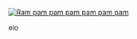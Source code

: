 [![Ram pam pam pam pam pam pam](https://github.com/imralav/github-actions-playground/actions/workflows/na_proda_zapraszam.yml/badge.svg)](https://github.com/imralav/github-actions-playground/actions/workflows/na_proda_zapraszam.yml)


elo
